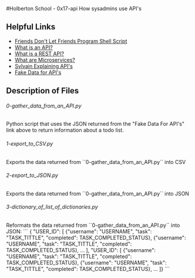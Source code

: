 #Holberton School - 0x17-api
How sysadmins use API's

## Helpful Links
* [Friends Don't Let Friends Program Shell Script](https://www.turnkeylinux.org/blog/friends-dont-let-friends-program-shell-script)
* [What is an API?](http://www.webopedia.com/TERM/A/API.html)
* [What is a REST API?](https://www.sitepoint.com/developers-rest-api/)
* [What are Microservices?](https://smartbear.com/learn/api-design/what-are-microservices/)
* [Sylvain Explaining API's](https://youtu.be/qn08N7Zx0Lw)
* [Fake Data for API's](https://jsonplaceholder.typicode.com/)

## Description of Files
<h6>0-gather_data_from_an_API.py</h6>
Python script that uses the JSON returned from the "Fake Data For API's" link above to return information about a todo list.

<h6>1-export_to_CSV.py</h6>
Exports the data returned from ``0-gather_data_from_an_API.py`` into CSV

<h6>2-export_to_JSON.py</h6>
Exports the data returned from ``0-gather_data_from_an_API.py`` into JSON 

<h6>3-dictionary_of_list_of_dictionaries.py</h6>
Reformats the data returned from ``0-gather_data_from_an_API.py`` into JSON:
```
{ "USER_ID": [ {"username": "USERNAME", "task": "TASK_TITTLE", "completed": TASK_COMPLETED_STATUS}, {"username": "USERNAME", "task": "TASK_TITTLE", "completed": TASK_COMPLETED_STATUS}, ... ], "USER_ID": [ {"username": "USERNAME", "task": "TASK_TITTLE", "completed": TASK_COMPLETED_STATUS}, {"username": "USERNAME", "task": "TASK_TITTLE", "completed": TASK_COMPLETED_STATUS}, ... ]}
```
